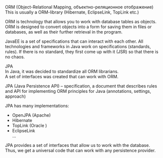 ORM (Object-Relational Mapping, объектно-реляционное отображение)  
This is usually a ORM-library (Hibernate, EclipseLink, TopLink etc.)  

ORM is technology that allows you to work with database tables as objects.  
ORM is designed to convert objects into a form for saving them in files or databases, 
as well as their further retrieval in the program.  

JavaEE is a set of specifications that can interact with each other. 
All technologies and frameworks in Java work on specifications (standards, rules). 
If there is no standard, they first come up with it (JSR) so that there is no chaos. 

JPA  
In Java, it was decided to standardize all ORM librarians.  
A set of interfaces was created that can work with ORM.   
  
JPA (Java Persistence API) – specification, a document that describes rules and 
API for implementing ORM principles for Java (annotations, settings, approach)  

JPA has many implementations:
 - OpenJPA (Apache) 
 - Hibernate 
 - TopLink (Oracle ) 
 - EclipseLink  
 ...

JPA provides a set of interfaces that allow us to work with the database.
Thus, we get a universal code that can work with any persistence provider. 